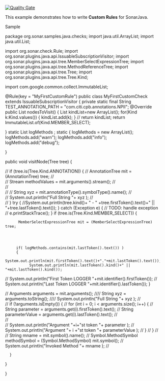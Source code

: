 [![Quality Gate](https://sonarcloud.io/api/project_badges/measure?project=org.sonarsource.samples%3Ajava-custom-rules&metric=alert_status)](https://sonarcloud.io/dashboard?id=org.sonarsource.samples%3Ajava-custom-rules)

This example demonstrates how to write **Custom Rules** for SonarJava.



Sample



package org.sonar.samples.java.checks;
import java.util.ArrayList;
import java.util.List;

import org.sonar.check.Rule;
import org.sonar.plugins.java.api.IssuableSubscriptionVisitor;
import org.sonar.plugins.java.api.tree.MemberSelectExpressionTree;
import org.sonar.plugins.java.api.tree.MethodReferenceTree;
import org.sonar.plugins.java.api.tree.Tree;
import org.sonar.plugins.java.api.tree.Tree.Kind;

import com.google.common.collect.ImmutableList;
 
@Rule(key = "MyFirstCustomRule")
public class MyFirstCustomCheck extends IssuableSubscriptionVisitor {
	private static final String TEST_ANNOTATION_PATH = "com.citi.cpb.annotations.NPII";
  @Override
  public List<Kind> nodesToVisit() {
	  List<Kind> kindList=new ArrayList<Kind>();
	  for(Kind k:Kind.values()) {
		  kindList.add(k);
	  }
//	  return kindList;
    return ImmutableList.of(Kind.MEMBER_SELECT);
    
  }
  static List logMethods ;
  static {
	   logMethods = new ArrayList();
	  logMethods.add("warn");
	  logMethods.add("info");
	  logMethods.add("debug");
	  
  }
  
  public void visitNode(Tree tree) {
	  
//	  if (tree.is(Tree.Kind.ANNOTATION)) {
//		  AnnotationTree mit = (AnnotationTree) tree;
//	  
//		  Stream<ExpressionTree> methodValues = mit.arguments().stream();
//		 
//		  
//		// String xyz = mit.annotationType().symbolType().name();
//		 
//		  System.out.println("Full String  "+ xyz );
//	  
//	  }
	  try {
	  //System.out.println(tree.kind()+ " - " +tree.firstToken().text()+" || "+tree.lastToken().text());
	  }
	  catch (Exception e) {
		// TODO: handle exception
		 // e.printStackTrace();
	}
	  if (tree.is(Tree.Kind.MEMBER_SELECT)) {
	    	
	      MemberSelectExpressionTree mit = (MemberSelectExpressionTree) tree;
	     
	      
	      
	      
	     if( logMethods.contains(mit.lastToken().text()) )
	     {
	    	   System.out.println(mit.firstToken().text()+"."+mit.lastToken().text());
	    	   System.out.println(mit.lastToken().kind()+" || "+mit.lastToken().kind());
//	    	 System.out.println("First Token LOGGER "+mit.identifier().firstToken());
//	    	 System.out.println("Last Token LOGGER "+mit.identifier().lastToken());
	     }
	    
	      
//	      Arguments arguments = mit.arguments();
////	      String xyz = arguments.toString();
////	      System.out.println("Full String  "+ xyz );
//	      
//          if (!arguments.isEmpty()) {
//              for (int i = 0; i < arguments.size(); i++) {
//                  String parameter = arguments.get(i).firstToken().text();
//                  String parameterValue = arguments.get(i).lastToken().text();
//                  
//            
//                  System.out.println("Argument "+i+"st token  "+ parameter );
//                  System.out.println("Argument "+ i +"st token  "+ parameterValue );
//              }
//          }
//	      
//              String mname = mit.symbol().name();
//              Symbol.MethodSymbol methodSymbol = (Symbol.MethodSymbol) mit.symbol();
//                  System.out.println("Invoked Method  "+ mname );
//                  
                  
                  
	  }
	  
	  
	  
	  
  }
  
  
  
  
  
}
  
